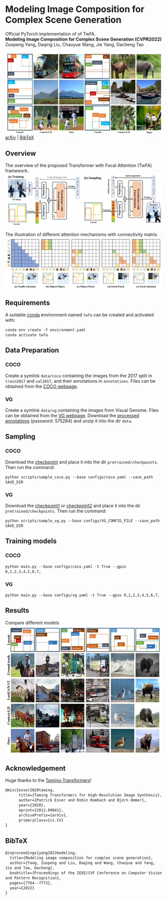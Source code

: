 # Modeling Image Composition for Complex Scene Generation

Official PyTorch implementation of of TwFA. <br>
**Modeling Image Composition for Complex Scene Generation (CVPR2022)** <br>
Zuopeng Yang, Daqing Liu, Chaoyue Wang, Jie Yang, Dacheng Tao <br>

![samples](assets/figure0.png)
[arXiv](https://arxiv.org/abs/2206.00923) | [BibTeX](#bibtex)


## Overview
The overview of the proposed Transformer with Focal Attention (TwFA) framework.
![pipeline](assets/figure1.png)

The illustration of different attention mechanisms with connectivity matrix. 
![matrix](assets/figure2.png)

## Requirements
A suitable [conda](https://conda.io/) environment named `twfa` can be created
and activated with:
```
conda env create -f environment.yaml
conda activate twfa
```


## Data Preparation

### COCO
Create a symlink `data/coco` containing the images from the 2017 split in
`train2017` and `val2017`, and their annotations in `annotations`. Files can be
obtained from the [COCO webpage](https://cocodataset.org/).

### VG
Create a symlink `data/vg` containing the images from Visual Genome. Files can be
obtained from the [VG webpage](https://visualgenome.org/). Download the [processed annotations](https://k00.fr/12hb08su) (password: 575284) and unzip it into the dir `data`.

## Sampling

### COCO
Download the [checkpoint](https://k00.fr/acoy6zhf) and place it into the dir `pretrained/checkpoints`. Then run the command:
```
python scripts/sample_coco.py --base configs/coco.yaml --save_path SAVE_DIR
```

### VG
Download the [checkpoint1](https://k00.fr/wf27a8kz) or [checkpoint2](https://k00.fr/4kaihme3) and place it into the dir `pretrained/checkpoints`. Then run the command:
```
python scripts/sample_vg.py --base configs/VG_CONFIG_FILE --save_path SAVE_DIR
```


## Training models

### COCO
```
python main.py --base configs/coco.yaml -t True --gpus 0,1,2,3,4,5,6,7,
```

### VG
```
python main.py --base configs/vg.yaml -t True --gpus 0,1,2,3,4,5,6,7,
```


## Results
Compare different models
![compare](assets/figure3.png)


## Acknowledgement

Huge thanks to the [Taming-Transformers](https://github.com/CompVis/taming-transformers)!
```
@misc{esser2020taming,
      title={Taming Transformers for High-Resolution Image Synthesis}, 
      author={Patrick Esser and Robin Rombach and Björn Ommer},
      year={2020},
      eprint={2012.09841},
      archivePrefix={arXiv},
      primaryClass={cs.CV}
}
```


## BibTeX
```
@inproceedings{yang2022modeling,
  title={Modeling image composition for complex scene generation},
  author={Yang, Zuopeng and Liu, Daqing and Wang, Chaoyue and Yang, Jie and Tao, Dacheng},
  booktitle={Proceedings of the IEEE/CVF Conference on Computer Vision and Pattern Recognition},
  pages={7764--7773},
  year={2022}
}
```